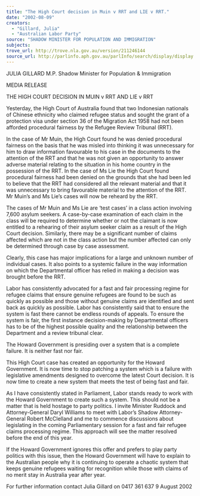 ```yaml
---
title: "The High Court decision in Muin v RRT and LIE v RRT."
date: "2002-08-09"
creators:
  - "Gillard, Julia"
  - "Australian Labor Party"
source: "SHADOW MINISTER FOR POPULATION AND IMMIGRATION"
subjects:
trove_url: http://trove.nla.gov.au/version/211246144
source_url: http://parlinfo.aph.gov.au/parlInfo/search/display/display.w3p;query=Id%3A%22media/pressrel/XE576%22
---
```


 JULIA GILLARD M.P. Shadow Minister for Population & Immigration

 MEDIA RELEASE

 THE HIGH COURT DECISION IN MUIN v RRT AND LIE v RRT

 Yesterday, the High Court of Australia found that two Indonesian nationals of Chinese ethnicity who claimed refugee status and sought the grant of a protection visa under section 36 of the Migration Act 1958 had not been afforded procedural fairness by the Refugee Review Tribunal (RRT).

 In the case of Mr Muin, the High Court found he was denied procedural fairness on the basis that he was misled into thinking it was unnecessary for him to draw information favourable to his case in the documents to the attention of the RRT and that he was not given an opportunity to answer adverse material relating to the situation in his home country in the possession of the RRT.  In the case of Ms Lie the High Court found procedural fairness had been denied on the grounds that she had been led to believe that the RRT had considered all the relevant material and that it was unnecessary to bring favourable material to the attention of the RRT.  Mr Muin’s and Ms Lie’s cases will now be reheard by the RRT.

 The cases of Mr Muin and Ms Lie are ‘test cases’ in a class action involving 7,600 asylum seekers.  A case-by-case examination of each claim in the class will be required to determine whether or not the claimant is now entitled to a rehearing of their asylum seeker claim as a result of the High Court decision.  Similarly, there may be a significant number of claims affected which are not in the class action but the number affected can only be determined through case by case assessment.

 Clearly, this case has major implications for a large and unknown number of individual cases.  It also points to a systemic failure in the way information on which the Departmental officer has relied in making a decision was brought before the RRT.

 Labor has consistently advocated for a fast and fair processing regime for refugee claims that ensure genuine refugees are found to be such as quickly as possible and those without genuine claims are identified and sent back as quickly as possible.  Labor has consistently said that to ensure the system is fast there cannot be endless rounds of appeals.  To ensure the system is fair, the first instance decision-making by Departmental officers has to be of the highest possible quality and the relationship between the Department and a review tribunal clear.

 The Howard Government is presiding over a system that is a complete failure.  It is neither fast nor fair.

 This High Court case has created an opportunity for the Howard Government.  It is now time to stop patching a system which is a failure with legislative amendments designed to overcome the latest Court decision.  It is now time to create a new system that meets the test of being fast and fair.

 As I have consistently stated in Parliament, Labor stands ready to work with the Howard Government to create such a system.  This should not be a matter that is held hostage to party politics.  I invite Minister Ruddock and Attorney-General Daryl Williams to meet with Labor’s Shadow Attorney-General Robert McClelland and me to commence discussions about legislating in the coming Parliamentary session for a fast and fair refugee claims processing regime.  This approach will see the matter resolved before the end of this year.

 If the Howard Government ignores this offer and prefers to play party politics with this issue, then the Howard Government will have to explain to the Australian people why it is continuing to operate a chaotic system that keeps genuine refugees waiting for recognition while those with claims of no merit stay in Australia year after year.

 For further information contact Julia Gillard on 0417 361 637 9 August 2002

